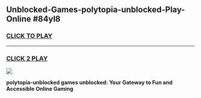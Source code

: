 
## Unblocked-Games-polytopia-unblocked-Play-Online #84yl8
<h3>
<a href="https://news.freeplayer.one?title=polytopia-unblocked&ref=3">CLICK TO PLAY</a></h3>
<hr>

<h3>
<a href="https://news.freeplayer.one?title=polytopia-unblocked&ref=3">CLICK 2 PLAY</a>
  
</h3>

<a href="https://news.freeplayer.one?title=polytopia-unblocked&ref=3"><img src="https://clearcache.store/games.png"></a>


**polytopia-unblocked games unblocked: Your Gateway to Fun and Accessible Online Gaming**
